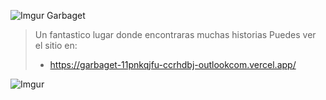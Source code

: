 ![Imgur](https://i.imgur.com/0wnH8wD.png)
Garbaget
>Un fantastico lugar donde encontraras muchas historias
> Puedes ver el sitio en:
> - https://garbaget-11pnkqjfu-ccrhdbj-outlookcom.vercel.app/
>
![Imgur](https://i.imgur.com/0wnH8wD.png)
